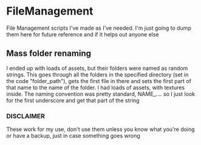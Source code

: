 # FileManagement
File Management scripts I've made as I've needed. I'm just going to dump them here for future reference and if it helps out anyone else

## Mass folder renaming
I ended up with loads of assets, but their folders were named as random strings. This goes through all the folders in the specified directory (set in the code "folder_path"), gets the first file in there and sets the first part of that name to the name of the folder. I had loads of assets, with textures inside. The naming convention was pretty standard, NAME_.... so I just look for the first underscore and get that part of the string



### DISCLAIMER
These work for my use, don't use them unless you know what you're doing or have a backup, just in case something goes wrong
